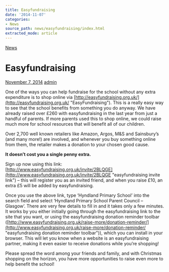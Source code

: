 ```yaml
---
title: Easyfundraising
date: '2014-11-07'
categories:
- News
source_path: news/easyfundraising/index.html
extracted_mode: article
---
```

[News](category/news/)

# Easyfundraising

[November 7, 2014](news/easyfundraising/) [admin](author/admin/)

One of the ways you can help fundraise for the school without any extra expenditure is to shop online via [http://easyfundraising.org.uk/](http://easyfundraising.org.uk/ "EasyFundraising"). This is a really easy way to see that the school benefits from something you do anyway. We have already raised over £260 with easyfundraising in the last year from just a handful of parents. If more parents used this to shop online, we could raise much more for school resources that will benefit all of our children.

Over 2,700 well known retailers like Amazon, Argos, M&S and Sainsbury’s (and many more!) are involved, and whenever you buy something online from them, the retailer makes a donation to your chosen good cause.

**It doesn’t cost you a single penny extra.**

Sign up now using this link: [http://www.easyfundraising.org.uk/invite/2BLQGE](http://www.easyfundraising.org.uk/invite/2BLQGE "easyfundraising invite link") – this will register you as an invited friend, and when you raise £10, an extra £5 will be added by easyfundraising.

Once you use the above link, type ‘Hyndland Primary School’ into the search field and select ‘Hyndland Primary School Parent Council – Glasgow’. There are very few details to fill in and it takes only a few minutes. It works by you either initially going through the easyfundraising link to the site that you want, or using the easyfundraising donation reminder toolbar ([http://www.easyfundraising.org.uk/raise-more/donation-reminder/](http://www.easyfundraising.org.uk/raise-more/donation-reminder/ "easyfundraising donation reminder toolbar")), which you can install in your browser. This will let you know when a website is an easyfundraising partner, making it even easier to receive donations while you’re shopping!

Please spread the word among your friends and family, and with Christmas shopping on the horizon, you have more opportunities to raise even more to help benefit the school!
